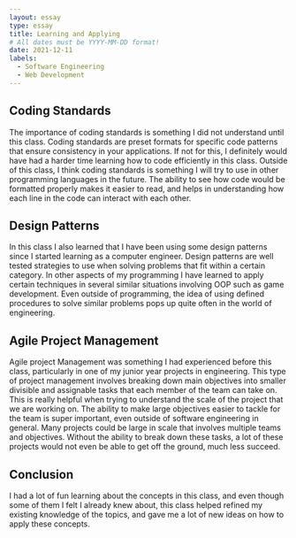 ```yaml
---
layout: essay
type: essay
title: Learning and Applying
# All dates must be YYYY-MM-DD format!
date: 2021-12-11
labels:
  - Software Engineering
  - Web Development
---
```


## Coding Standards

The importance of coding standards is something I did not understand until this class. Coding standards are preset formats for specific code patterns that ensure consistency in your applications. If not for this, I definitely would have had a harder time learning how to code efficiently in this class. Outside of this class, I think coding standards is something I will try to use in other programming languages in the future. The ability to see how code would be formatted properly makes it easier to read, and helps in understanding how each line in the code can interact with each other. 

## Design Patterns

In this class I also learned that I have been using some design patterns since I started learning as a computer engineer. Design patterns are well tested strategies to use when solving problems that fit within a certain category. In other aspects of my programming I have learned to apply certain techniques in several similar situations involving OOP such as game development. Even outside of programming, the idea of using defined procedures to solve similar problems pops up quite often in the world of engineering. 

## Agile Project Management

Agile project Management was something I had experienced before this class, particularly in one of my junior year projects in engineering. This type of project management involves breaking down main objectives into smaller divisible and assignable tasks that each member of the team can take on. This is really helpful when trying to understand the scale of the project that we are working on. The ability to make large objectives easier to tackle for the team is super important, even outside of software engineering in general. Many projects could be large in scale that involves multiple teams and objectives. Without the ability to break down these tasks, a lot of these projects would not even be able to get off the ground, much less succeed. 

## Conclusion

I had a lot of fun learning about the concepts in this class, and even though some of them I felt I already knew about, this class helped refined my existing knowledge of the topics, and gave me a lot of new ideas on how to apply these concepts. 



